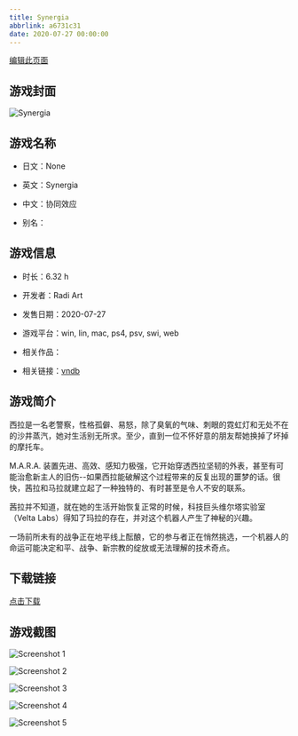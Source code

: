 ```yaml
---
title: Synergia
abbrlink: a6731c31
date: 2020-07-27 00:00:00
---
```

[编辑此页面](https://github.com/ACG-3/ADV3-source/blob/main/source/_posts/games/Synergia.md)

## 游戏封面

![Synergia](https%3A//pan.timero.xyz/onedrive/img_lib_001/Synergia_cover.avif)


## 游戏名称

- 日文：None
- 英文：Synergia
- 中文：协同效应

- 别名：


## 游戏信息

- 时长：6.32 h
- 开发者：Radi Art
- 发售日期：2020-07-27
- 游戏平台：win, lin, mac, ps4, psv, swi, web
- 相关作品：

- 相关链接：[vndb](https://vndb.org/v21681)


## 游戏简介

西拉是一名老警察，性格孤僻、易怒，除了臭氧的气味、刺眼的霓虹灯和无处不在的沙井蒸汽，她对生活别无所求。至少，直到一位不怀好意的朋友帮她换掉了坏掉的摩托车。

M.A.R.A. 装置先进、高效、感知力极强，它开始穿透西拉坚韧的外表，甚至有可能治愈新主人的旧伤--如果西拉能破解这个过程带来的反复出现的噩梦的话。很快，茜拉和马拉就建立起了一种独特的、有时甚至是令人不安的联系。

茜拉并不知道，就在她的生活开始恢复正常的时候，科技巨头维尔塔实验室（Velta Labs）得知了玛拉的存在，并对这个机器人产生了神秘的兴趣。

一场前所未有的战争正在地平线上酝酿，它的参与者正在悄然挑选，一个机器人的命运可能决定和平、战争、新宗教的绽放或无法理解的技术奇点。


## 下载链接

[点击下载](https://pan.timero.xyz/onedrive/adv_lib_001/Synergia)


## 游戏截图


![Screenshot 1](https%3A//pan.timero.xyz/onedrive/img_lib_001/Synergia_Screenshot_1.avif)

![Screenshot 2](https%3A//pan.timero.xyz/onedrive/img_lib_001/Synergia_Screenshot_2.avif)

![Screenshot 3](https%3A//pan.timero.xyz/onedrive/img_lib_001/Synergia_Screenshot_3.avif)

![Screenshot 4](https%3A//pan.timero.xyz/onedrive/img_lib_001/Synergia_Screenshot_4.avif)

![Screenshot 5](https%3A//pan.timero.xyz/onedrive/img_lib_001/Synergia_Screenshot_5.avif)

